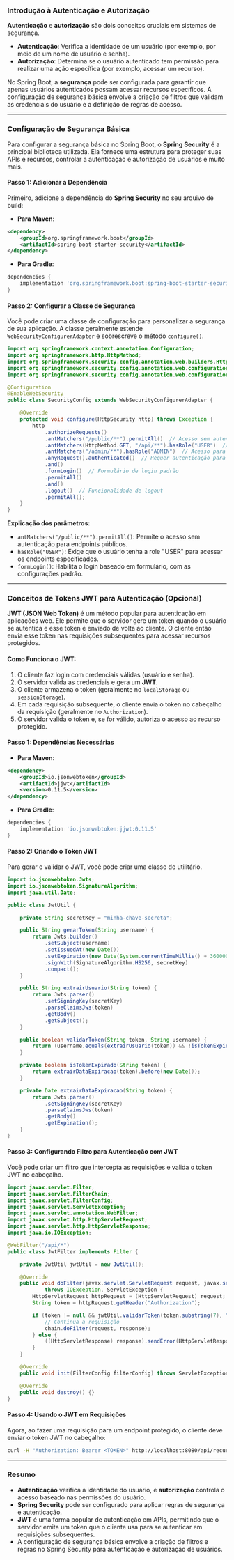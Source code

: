 ### Introdução à Autenticação e Autorização

**Autenticação** e **autorização** são dois conceitos cruciais em sistemas de segurança. 

- **Autenticação**: Verifica a identidade de um usuário (por exemplo, por meio de um nome de usuário e senha).
- **Autorização**: Determina se o usuário autenticado tem permissão para realizar uma ação específica (por exemplo, acessar um recurso).

No Spring Boot, a **segurança** pode ser configurada para garantir que apenas usuários autenticados possam acessar recursos específicos. A configuração de segurança básica envolve a criação de filtros que validam as credenciais do usuário e a definição de regras de acesso.

---

### Configuração de Segurança Básica

Para configurar a segurança básica no Spring Boot, o **Spring Security** é a principal biblioteca utilizada. Ela fornece uma estrutura para proteger suas APIs e recursos, controlar a autenticação e autorização de usuários e muito mais.

#### Passo 1: Adicionar a Dependência

Primeiro, adicione a dependência do **Spring Security** no seu arquivo de build:

- **Para Maven**:

```xml
<dependency>
    <groupId>org.springframework.boot</groupId>
    <artifactId>spring-boot-starter-security</artifactId>
</dependency>
```

- **Para Gradle**:

```gradle
dependencies {
    implementation 'org.springframework.boot:spring-boot-starter-security'
}
```

#### Passo 2: Configurar a Classe de Segurança

Você pode criar uma classe de configuração para personalizar a segurança de sua aplicação. A classe geralmente estende `WebSecurityConfigurerAdapter` e sobrescreve o método `configure()`.

```java
import org.springframework.context.annotation.Configuration;
import org.springframework.http.HttpMethod;
import org.springframework.security.config.annotation.web.builders.HttpSecurity;
import org.springframework.security.config.annotation.web.configuration.EnableWebSecurity;
import org.springframework.security.config.annotation.web.configuration.WebSecurityConfigurerAdapter;

@Configuration
@EnableWebSecurity
public class SecurityConfig extends WebSecurityConfigurerAdapter {

    @Override
    protected void configure(HttpSecurity http) throws Exception {
        http
            .authorizeRequests()
            .antMatchers("/public/**").permitAll()  // Acesso sem autenticação
            .antMatchers(HttpMethod.GET, "/api/**").hasRole("USER")  // Acesso para usuários com role 'USER'
            .antMatchers("/admin/**").hasRole("ADMIN")  // Acesso para usuários com role 'ADMIN'
            .anyRequest().authenticated()  // Requer autenticação para qualquer outra requisição
            .and()
            .formLogin()  // Formulário de login padrão
            .permitAll()
            .and()
            .logout()  // Funcionalidade de logout
            .permitAll();
    }
}
```

**Explicação dos parâmetros:**
- `antMatchers("/public/**").permitAll()`: Permite o acesso sem autenticação para endpoints públicos.
- `hasRole("USER")`: Exige que o usuário tenha a role "USER" para acessar os endpoints especificados.
- `formLogin()`: Habilita o login baseado em formulário, com as configurações padrão.

---

### Conceitos de Tokens JWT para Autenticação (Opcional)

**JWT (JSON Web Token)** é um método popular para autenticação em aplicações web. Ele permite que o servidor gere um token quando o usuário se autentica e esse token é enviado de volta ao cliente. O cliente então envia esse token nas requisições subsequentes para acessar recursos protegidos.

#### Como Funciona o JWT:

1. O cliente faz login com credenciais válidas (usuário e senha).
2. O servidor valida as credenciais e gera um **JWT**.
3. O cliente armazena o token (geralmente no `localStorage` ou `sessionStorage`).
4. Em cada requisição subsequente, o cliente envia o token no cabeçalho da requisição (geralmente no `Authorization`).
5. O servidor valida o token e, se for válido, autoriza o acesso ao recurso protegido.

#### Passo 1: Dependências Necessárias

- **Para Maven**:

```xml
<dependency>
    <groupId>io.jsonwebtoken</groupId>
    <artifactId>jjwt</artifactId>
    <version>0.11.5</version>
</dependency>
```

- **Para Gradle**:

```gradle
dependencies {
    implementation 'io.jsonwebtoken:jjwt:0.11.5'
}
```

#### Passo 2: Criando o Token JWT

Para gerar e validar o JWT, você pode criar uma classe de utilitário.

```java
import io.jsonwebtoken.Jwts;
import io.jsonwebtoken.SignatureAlgorithm;
import java.util.Date;

public class JwtUtil {

    private String secretKey = "minha-chave-secreta";

    public String gerarToken(String username) {
        return Jwts.builder()
            .setSubject(username)
            .setIssuedAt(new Date())
            .setExpiration(new Date(System.currentTimeMillis() + 3600000))  // Expira em 1 hora
            .signWith(SignatureAlgorithm.HS256, secretKey)
            .compact();
    }

    public String extrairUsuario(String token) {
        return Jwts.parser()
            .setSigningKey(secretKey)
            .parseClaimsJws(token)
            .getBody()
            .getSubject();
    }

    public boolean validarToken(String token, String username) {
        return (username.equals(extrairUsuario(token)) && !isTokenExpirado(token));
    }

    private boolean isTokenExpirado(String token) {
        return extrairDataExpiracao(token).before(new Date());
    }

    private Date extrairDataExpiracao(String token) {
        return Jwts.parser()
            .setSigningKey(secretKey)
            .parseClaimsJws(token)
            .getBody()
            .getExpiration();
    }
}
```

#### Passo 3: Configurando Filtro para Autenticação com JWT

Você pode criar um filtro que intercepta as requisições e valida o token JWT no cabeçalho.

```java
import javax.servlet.Filter;
import javax.servlet.FilterChain;
import javax.servlet.FilterConfig;
import javax.servlet.ServletException;
import javax.servlet.annotation.WebFilter;
import javax.servlet.http.HttpServletRequest;
import javax.servlet.http.HttpServletResponse;
import java.io.IOException;

@WebFilter("/api/*")
public class JwtFilter implements Filter {

    private JwtUtil jwtUtil = new JwtUtil();

    @Override
    public void doFilter(javax.servlet.ServletRequest request, javax.servlet.ServletResponse response, FilterChain chain)
            throws IOException, ServletException {
        HttpServletRequest httpRequest = (HttpServletRequest) request;
        String token = httpRequest.getHeader("Authorization");

        if (token != null && jwtUtil.validarToken(token.substring(7), "usuarioAutenticado")) {
            // Continua a requisição
            chain.doFilter(request, response);
        } else {
            ((HttpServletResponse) response).sendError(HttpServletResponse.SC_UNAUTHORIZED, "Token inválido ou expirado");
        }
    }

    @Override
    public void init(FilterConfig filterConfig) throws ServletException {}

    @Override
    public void destroy() {}
}
```

#### Passo 4: Usando o JWT em Requisições

Agora, ao fazer uma requisição para um endpoint protegido, o cliente deve enviar o token JWT no cabeçalho:

```bash
curl -H "Authorization: Bearer <TOKEN>" http://localhost:8080/api/recurso-protegido
```

---

### Resumo

- **Autenticação** verifica a identidade do usuário, e **autorização** controla o acesso baseado nas permissões do usuário.
- **Spring Security** pode ser configurado para aplicar regras de segurança e autenticação.
- **JWT** é uma forma popular de autenticação em APIs, permitindo que o servidor emita um token que o cliente usa para se autenticar em requisições subsequentes.
- A configuração de segurança básica envolve a criação de filtros e regras no Spring Security para autenticação e autorização de usuários.